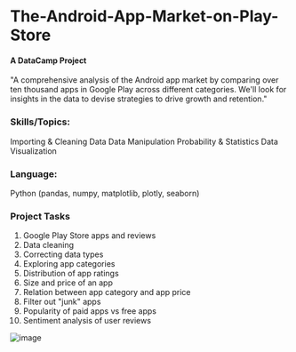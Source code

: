 # The-Android-App-Market-on-Play-Store
#### A DataCamp Project
"A comprehensive analysis of the Android app market by comparing over ten thousand apps in Google Play across different categories. We'll look for insights in the data to devise strategies to drive growth and retention."

### Skills/Topics:
Importing & Cleaning Data
Data Manipulation
Probability & Statistics
Data Visualization

### Language:
Python (pandas, numpy, matplotlib, plotly, seaborn)

### Project Tasks
1. Google Play Store apps and reviews
2. Data cleaning
3. Correcting data types
4. Exploring app categories
5. Distribution of app ratings
6. Size and price of an app
7. Relation between app category and app price
8. Filter out "junk" apps
9. Popularity of paid apps vs free apps
10. Sentiment analysis of user reviews

![image](https://user-images.githubusercontent.com/52799413/232142552-1e2f8dd1-dd2d-4c1b-9a7d-aaaa0f51cd77.png)

